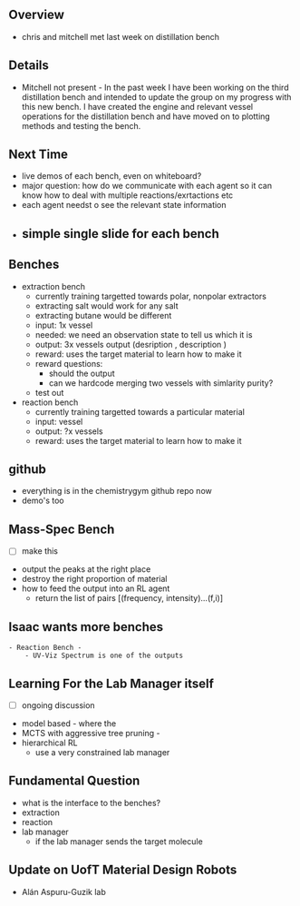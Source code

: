 ## Overview
- chris and mitchell met last week on distillation bench
## Details
- Mitchell not present - In the past week I have been working on the third distillation bench and intended to update the group on my progress with this new bench. I have created the engine and relevant vessel operations for the distillation bench and have moved on to plotting methods and testing the bench.

## Next Time
- live demos of each bench, even on whiteboard?
- major question: how do we communicate with each agent so it can know how to deal with multiple reactions/exrtactions etc
- each agent needst o see the relevant state information
- simple single slide for each bench
    -  

## Benches
- extraction bench
    - currently training targetted towards polar, nonpolar extractors
    - extracting salt would work for any salt
    - extracting butane would be different
    - input: 1x vessel
    - needed: we need an observation state to tell us which it is
    - output: 3x vessels output (desription , description )
    - reward: uses the target material to learn how to make it
    - reward questions:
        - should the output  
        - can we hardcode merging two vessels with simlarity purity? 
    - test out  
- reaction bench
    - currently training targetted towards a particular material
    - input: vessel
    - output: ?x vessels
    - reward: uses the target material to learn how to make it

## github
- everything is in the chemistrygym github repo now
- demo's too 

## Mass-Spec Bench
- [ ] make this
- output the peaks at the right place
- destroy the right proportion of material
- how to feed the output into an RL agent
    - return the list of pairs [(frequency, intensity)...(f,i)]

## Isaac wants more benches
    - Reaction Bench - 
        - UV-Viz Spectrum is one of the outputs

## Learning For the Lab Manager itself
- [ ] ongoing discussion 
- model based - where the 
- MCTS with aggressive tree pruning - 
- hierarchical RL
    - use a very constrained lab manager 

## Fundamental Question
- what is the interface to the benches?
- extraction
- reaction
- lab manager 
    - if the lab manager sends the target molecule 
      

         
## Update on UofT Material Design Robots
- Alán Aspuru-Guzik lab
